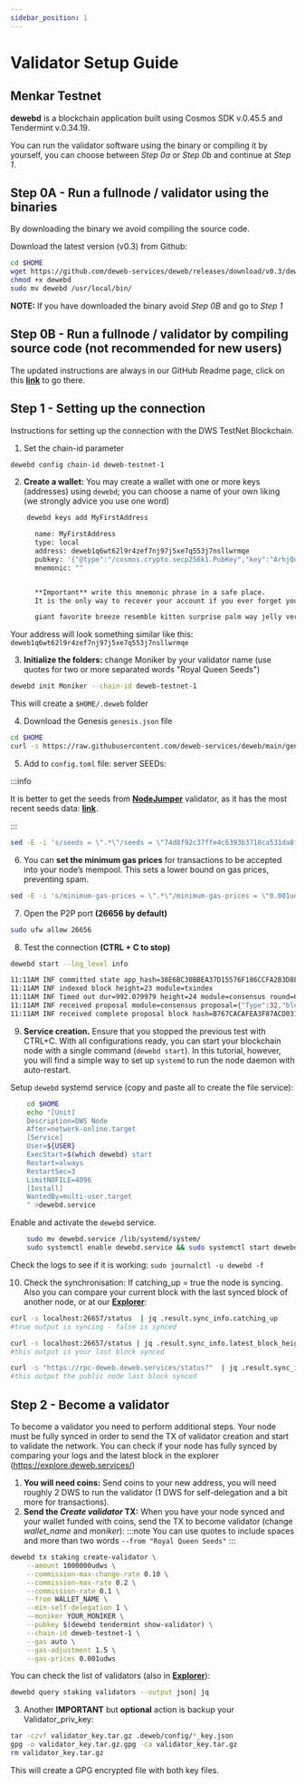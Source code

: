 ```yaml
---
sidebar_position: 1
---
```


# Validator Setup Guide

## Menkar Testnet

**dewebd** is a blockchain application built using Cosmos SDK v.0.45.5 and Tendermint v.0.34.19.

You can run the validator software using the binary or compiling it by yourself, you can choose between _Step 0a_ or _Step 0b_ and continue at _Step 1_.

## Step 0A - Run a fullnode / validator using the binaries

By downloading the binary we avoid compiling the source code.

Download the latest version (v0.3) from Github:

```bash
cd $HOME
wget https://github.com/deweb-services/deweb/releases/download/v0.3/dewebd
chmod +x dewebd
sudo mv dewebd /usr/local/bin/
```

**NOTE:** If you have downloaded the binary avoid _Step 0B_ and go to _Step 1_

## Step 0B - Run a fullnode / validator by compiling source code (not recommended for new users)

The updated instructions are always in our GitHub Readme page, click on this **[link](https://github.com/deweb-services/deweb)** to go there.

## Step 1 - Setting up the connection

Instructions for setting up the connection with the DWS TestNet Blockchain.

1. Set the chain-id parameter

```bash
dewebd config chain-id deweb-testnet-1
```

2. **Create a wallet:** You may create a wallet with one or more keys (addresses) using `dewebd`; you can choose a name of your own liking (we strongly advice you use one word)

```bash
    dewebd keys add MyFirstAddress

      name: MyFirstAddress
      type: local
      address: deweb1q6wt62l9r4zef7nj97j5xe7q553j7nsllwrmqe
      pubkey: '{"@type":"/cosmos.crypto.secp256k1.PubKey","key":"ArhjQuNzZ+lSpIK9RrXK2da2PKAm7A3zpxTMHQnc/v+J"}'
      mnemonic: ""


      **Important** write this mnemonic phrase in a safe place.
      It is the only way to recover your account if you ever forget your password.

      giant favorite breeze resemble kitten surprise palm way jelly version use lucky pony depart napkin favorite slender normal grace always swarm funny hen cage
```

Your address will look something similar like this: `deweb1q6wt62l9r4zef7nj97j5xe7q553j7nsllwrmqe`

3. **Initialize the folders:** change Moniker by your validator name (use quotes for two or more separated words "Royal Queen Seeds")

```bash
dewebd init Moniker --chain-id deweb-testnet-1
```

This will create a `$HOME/.deweb` folder

4. Download the Genesis `genesis.json` file

```bash
cd $HOME
curl -s https://raw.githubusercontent.com/deweb-services/deweb/main/genesis.json > ~/.deweb/config/genesis.json
```

5. Add to `config.toml` file: server SEEDs:

:::info

It is better to get the seeds from **[NodeJumper](https://nodejumper.io/dws-testnet/sync)** validator, as it has the most recent seeds data: **[link](https://nodejumper.io/dws-testnet/sync)**.

:::

```bash
sed -E -i 's/seeds = \".*\"/seeds = \"74d8f92c37ffe4c6393b3718ca531da8f0bf0594@seed1.deweb.services:26656\"/' $HOME/.deweb/config/config.toml
```

6. You can **set the minimum gas prices** for transactions to be accepted into your node’s mempool. This sets a lower bound on gas prices, preventing spam.

```bash
sed -E -i 's/minimum-gas-prices = \".*\"/minimum-gas-prices = \"0.001udws\"/' $HOME/.deweb/config/app.toml
```

7. Open the P2P port **(26656 by default)**

```bash
sudo ufw allow 26656
```

8. Test the connection **(CTRL + C to stop)**

```bash
dewebd start --log_level info
```

```bash
11:11AM INF committed state app_hash=38E6BC30BBEA37D15576F186CCFA2B3D8E30DFD281AB9F1E4BAACA5DD1E45863 height=23 module=state num_txs=0
11:11AM INF indexed block height=23 module=txindex
11:11AM INF Timed out dur=992.079979 height=24 module=consensus round=0 step=1
11:11AM INF received proposal module=consensus proposal={"Type":32,"block_id":{"hash":"B767CACAFEA3F87ACD0310C97079226BC1CA896BB41C71CD6B8B3B7BFCB9E4C7","parts":{"hash":"3E2426205921EDC5EF324FD3EA97ABB98B3A62AE2881B9CBFBBDF90C923A6315","total":1}},"height":24,"pol_round":-1,"round":0,"signature":"rSY4tqX2fhLVyGzLk/A3OaYt0re3/zka2bhMhYLZjVTn4lANV0yi9TbWHwp43SGiwIUVeBHoHdbFLg8mqVVNCA==","timestamp":"2022-01-12T11:11:54.504978728Z"}
11:11AM INF received complete proposal block hash=B767CACAFEA3F87ACD0310C97079226BC1CA896BB41C71CD6B8B3B7BFCB9E4C7 height=24 module=consensus
```

9. **Service creation.** Ensure that you stopped the previous test with CTRL+C. With all configurations ready, you can start your blockchain node with a single command (`dewebd start`). In this tutorial, however, you will find a simple way to set up `systemd` to run the node daemon with auto-restart.

Setup `dewebd` systemd service (copy and paste all to create the file service):

```bash
    cd $HOME
    echo "[Unit]
    Description=DWS Node
    After=network-online.target
    [Service]
    User=${USER}
    ExecStart=$(which dewebd) start
    Restart=always
    RestartSec=3
    LimitNOFILE=4096
    [Install]
    WantedBy=multi-user.target
    " >dewebd.service
```

Enable and activate the `dewebd` service.

```bash
    sudo mv dewebd.service /lib/systemd/system/
    sudo systemctl enable dewebd.service && sudo systemctl start dewebd.service
```

Check the logs to see if it is working: `sudo journalctl -u dewebd -f`

10. Check the synchronisation: If catching_up = true the node is syncing. Also you can compare your current block with the last synced block of another node, or at our **[Explorer](https://explore.deweb.services/)**:

```bash
curl -s localhost:26657/status  | jq .result.sync_info.catching_up
#true output is syncing - false is synced

curl -s localhost:26657/status | jq .result.sync_info.latest_block_height
#this output is your last block synced

curl -s "https://rpc-deweb.deweb.services/status?"  | jq .result.sync_info.latest_block_height
#this output the public node last block synced
```

## Step 2 - Become a validator

To become a validator you need to perform additional steps. Your node must be fully synced in order to send the TX of validator creation and start to validate the network. You can check if your node has fully synced by comparing your logs and the latest block in the explorer (https://explore.deweb.services/)

1. **You will need coins:** Send coins to your new address, you will need roughly 2 DWS to run the validator (1 DWS for self-delegation and a bit more for transactions).
2. **Send the _Create validator_ TX:**
   When you have your node synced and your wallet funded with coins, send the TX to become validator (change _wallet_name_ and _moniker_):
   :::note
   You can use quotes to include spaces and more than two words `--from "Royal Queen Seeds"`
   :::

```bash
dewebd tx staking create-validator \
    --amount 1000000udws \
    --commission-max-change-rate 0.10 \
    --commission-max-rate 0.2 \
    --commission-rate 0.1 \
    --from WALLET_NAME \
    --min-self-delegation 1 \
    --moniker YOUR_MONIKER \
    --pubkey $(dewebd tendermint show-validator) \
    --chain-id deweb-testnet-1 \
    --gas auto \
    --gas-adjustment 1.5 \
    --gas-prices 0.001udws
```

You can check the list of validators (also in **[Explorer](https://explore.deweb.services/)**):

```bash
dewebd query staking validators --output json| jq
```

3. Another **IMPORTANT** but **optional** action is backup your Validator_priv_key:

```bash
tar -czvf validator_key.tar.gz .deweb/config/*_key.json
gpg -o validator_key.tar.gz.gpg -ca validator_key.tar.gz
rm validator_key.tar.gz
```

This will create a GPG encrypted file with both key files.
